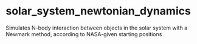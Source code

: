 # solar_system_newtonian_dynamics
Simulates N-body interaction between objects in the solar system with a Newmark method, according to NASA-given starting positions
